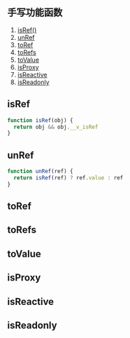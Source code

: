 ## 手写功能函数

1. [isRef()](#isref)
2. [unRef](#unref)
3. [toRef](#toref)
4. [toRefs](#torefs)
5. [toValue](#tovalue)
6. [isProxy](#isproxy)
7. [isReactive](#isreactive)
8. [isReadonly](#isreadonly)

## isRef

```js
function isRef(obj) {
  return obj && obj.__v_isRef
}
```

## unRef

```js
function unRef(ref) {
  return isRef(ref) ? ref.value : ref
}

```

## toRef
## toRefs
## toValue
## isProxy
## isReactive
## isReadonly

